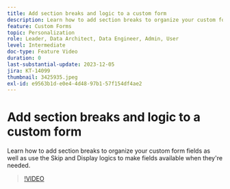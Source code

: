 ```yaml
---
title: Add section breaks and logic to a custom form
description: Learn how to add section breaks to organize your custom form fields as well as use the Skip and Display logics to make fields available when they're needed.
feature: Custom Forms
topic: Personalization
role: Leader, Data Architect, Data Engineer, Admin, User
level: Intermediate
doc-type: Feature Video
duration: 0
last-substantial-update: 2023-12-05
jira: KT-14099
thumbnail: 3425935.jpeg
exl-id: e9563b1d-e0e4-4d48-97b1-57f154df4ae2
---
```

# Add section breaks and logic to a custom form

Learn how to add section breaks to organize your custom form fields as well as use the Skip and Display logics to make fields available when they're needed.

>[!VIDEO](https://video.tv.adobe.com/v/3425935/?quality=12&learn=on)
